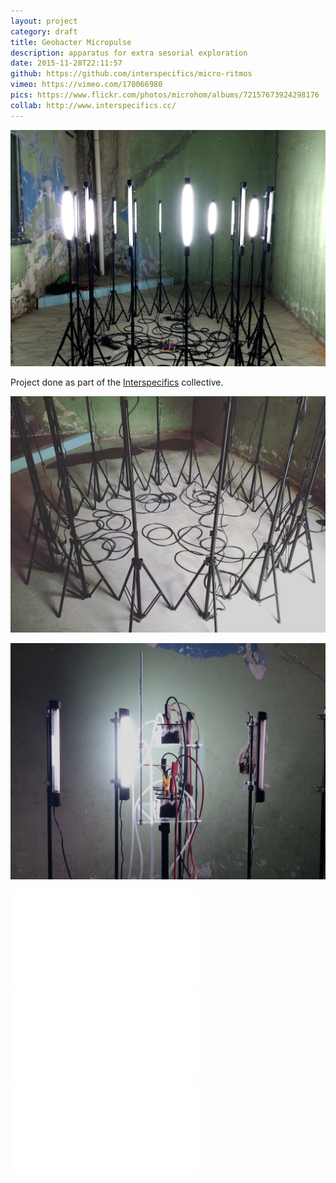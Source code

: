```yaml
---
layout: project
category: draft
title: Geobacter Micropulse
description: apparatus for extra sesorial exploration
date: 2015-11-28T22:11:57
github: https://github.com/interspecifics/micro-ritmos
vimeo: https://vimeo.com/170066980
pics: https://www.flickr.com/photos/microhom/albums/72157673924298176
collab: http://www.interspecifics.cc/
---
```

![](/images/projects/geobacter-micropulse/geobacter00.jpg)

Project done as part of the [Interspecifics](http://www.interspecifics.cc/) collective.

![](/images/projects/geobacter-micropulse/geobacter01.jpg)

![](/images/projects/geobacter-micropulse/geobacter02.jpg)

<div class="video-wrapper video-wrapper-16x9">
    <iframe src="//player.vimeo.com/video/154761739?title=0&amp;byline=0&amp;portrait=0&amp;color=ff0179" frameborder="0" webkitallowfullscreen="" mozallowfullscreen="" allowfullscreen=""></iframe>
</div>

<div class="video-wrapper video-wrapper-16x9">
    <iframe src="//player.vimeo.com/video/170066980?title=0&amp;byline=0&amp;portrait=0&amp;color=ff0179" frameborder="0" webkitallowfullscreen="" mozallowfullscreen="" allowfullscreen=""></iframe>
</div>

<div class="video-wrapper video-wrapper-16x9">
    <iframe src="//player.vimeo.com/video/190665110?title=0&amp;byline=0&amp;portrait=0&amp;color=ff0179" frameborder="0" webkitallowfullscreen="" mozallowfullscreen="" allowfullscreen=""></iframe>
</div>
